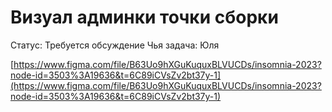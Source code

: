 # Визуал админки точки сборки

Статус: Требуется обсуждение
Чья задача: Юля

[https://www.figma.com/file/B63Uo9hXGuKuquxBLVUCDs/insomnia-2023?node-id=3503%3A19636&t=6C89iCVsZv2bt37y-1](https://www.figma.com/file/B63Uo9hXGuKuquxBLVUCDs/insomnia-2023?node-id=3503%3A19636&t=6C89iCVsZv2bt37y-1)
